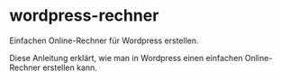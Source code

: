 # wordpress-rechner
Einfachen Online-Rechner für Wordpress erstellen.

Diese Anleitung erklärt, wie man in Wordpress einen einfachen Online-Rechner erstellen kann.

